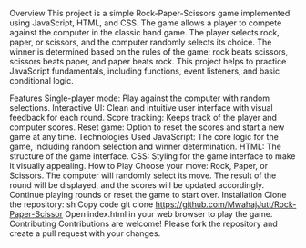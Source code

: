 Overview
This project is a simple Rock-Paper-Scissors game implemented using JavaScript, HTML, and CSS. The game allows a player to compete against the computer in the classic hand game. The player selects rock, paper, or scissors, and the computer randomly selects its choice. The winner is determined based on the rules of the game: rock beats scissors, scissors beats paper, and paper beats rock. This project helps to practice JavaScript fundamentals, including functions, event listeners, and basic conditional logic.

Features
Single-player mode: Play against the computer with random selections.
Interactive UI: Clean and intuitive user interface with visual feedback for each round.
Score tracking: Keeps track of the player and computer scores.
Reset game: Option to reset the scores and start a new game at any time.
Technologies Used
JavaScript: The core logic for the game, including random selection and winner determination.
HTML: The structure of the game interface.
CSS: Styling for the game interface to make it visually appealing.
How to Play
Choose your move: Rock, Paper, or Scissors.
The computer will randomly select its move.
The result of the round will be displayed, and the scores will be updated accordingly.
Continue playing rounds or reset the game to start over.
Installation
Clone the repository:
sh
Copy code
git clone https://github.com/MwahajJutt/Rock-Paper-Scissor
Open index.html in your web browser to play the game.
Contributing
Contributions are welcome! Please fork the repository and create a pull request with your changes.
